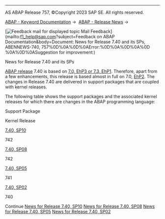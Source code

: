   

* * *

AS ABAP Release 757, ©Copyright 2023 SAP SE. All rights reserved.

[ABAP - Keyword Documentation](https://help.sap.com/doc/abapdocu_757_index_htm/7.57/en-US/abenabap.htm) →  [ABAP - Release News](https://help.sap.com/doc/abapdocu_757_index_htm/7.57/en-US/abennews.htm) → 

 [![](Mail.gif?object=Mail.gif&sap-language=EN "Feedback mail for displayed topic") Mail Feedback](mailto:f1_help@sap.com?subject=Feedback on ABAP Documentation&body=Document: News for Release 7.40 and its SPs, ABENNEWS-740, 757%0D%0A%0D%0AError:%0D%0A%0D%0A%0D
%0A%0D%0ASuggestion for improvement:)

News for Release 7.40 and its SPs

[ABAP release](https://help.sap.com/doc/abapdocu_757_index_htm/7.57/en-US/abenabap_release_glosry.htm "Glossary Entry") 7.40 is based on [7.0, EhP3 or 7.3, EhP1](https://help.sap.com/doc/abapdocu_757_index_htm/7.57/en-US/abennews-703.htm). Therefore, apart from a few enhancements, this release is based almost in full on 7.0, [EhP2](https://help.sap.com/doc/abapdocu_757_index_htm/7.57/en-US/abennews-71.htm). The changes in Release 7.40 are delivered in support packages that are coupled with kernel releases.

The following table shows the support packages and the associated kernel releases for which there are changes in the ABAP programming language:

Support Package

Kernel Release

[7.40, SP10](https://help.sap.com/doc/abapdocu_757_index_htm/7.57/en-US/abennews-740_sp10.htm)

742

[7.40, SP08](https://help.sap.com/doc/abapdocu_757_index_htm/7.57/en-US/abennews-740_sp08.htm)

742

[7.40, SP05](https://help.sap.com/doc/abapdocu_757_index_htm/7.57/en-US/abennews-740_sp05.htm)

741

[7.40, SP02](https://help.sap.com/doc/abapdocu_757_index_htm/7.57/en-US/abennews-740_sp02.htm)

740

Continue
[News for Release 7.40, SP10](https://help.sap.com/doc/abapdocu_757_index_htm/7.57/en-US/abennews-740_sp10.htm)
[News for Release 7.40, SP08](https://help.sap.com/doc/abapdocu_757_index_htm/7.57/en-US/abennews-740_sp08.htm)
[News for Release 7.40, SP05](https://help.sap.com/doc/abapdocu_757_index_htm/7.57/en-US/abennews-740_sp05.htm)
[News for Release 7.40, SP02](https://help.sap.com/doc/abapdocu_757_index_htm/7.57/en-US/abennews-740_sp02.htm)